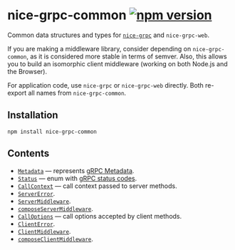 # nice-grpc-common [![npm version][npm-image]][npm-url]

Common data structures and types for
[`nice-grpc`](https://github.com/deeplay-io/nice-grpc) and `nice-grpc-web`.

If you are making a middleware library, consider depending on
`nice-grpc-common`, as it is considered more stable in terms of semver. Also,
this allows you to build an isomorphic client middleware (working on both
Node.js and the Browser).

For application code, use `nice-grpc` or `nice-grpc-web` directly. Both
re-export all names from `nice-grpc-common`.

## Installation

```
npm install nice-grpc-common
```

## Contents

- [`Metadata`](src/Metadata.ts) — represents
  [gRPC Metadata](https://grpc.io/docs/what-is-grpc/core-concepts/#metadata).
- [`Status`](src/Status.ts) — enum with
  [gRPC status codes](https://grpc.github.io/grpc/core/md_doc_statuscodes.html).
- [`CallContext`](src/server/CallContext.ts) — call context passed to server
  methods.
- [`ServerError`](src/server/ServerError.ts).
- [`ServerMiddleware`](src/server/ServerMiddleware.ts).
- [`composeServerMiddleware`](src/server/composeServerMiddleware.ts).
- [`CallOptions`](src/client/CallOptions.ts) — call options accepted by client
  methods.
- [`ClientError`](src/client/ClientError.ts).
- [`ClientMiddleware`](src/client/ClientMiddleware.ts).
- [`composeClientMiddleware`](src/client/composeClientMiddleware.ts).

[npm-image]: https://badge.fury.io/js/nice-grpc-common.svg
[npm-url]: https://badge.fury.io/js/nice-grpc-common
